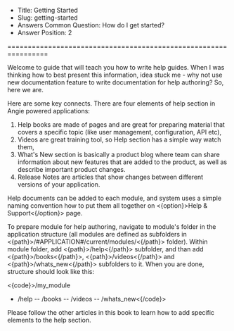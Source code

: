 * Title: Getting Started
* Slug: getting-started
* Answers Common Question: How do I get started?
* Answer Position: 2

================================================================

Welcome to guide that will teach you how to write help guides. When I was thinking how to best present this information, idea stuck me - why not use new documentation feature to write documentation for help authoring? So, here we are.

Here are some key connects. There are four elements of help section in Angie powered applications:

1. Help books are made of pages and are great for preparing material that covers a specific topic (like user management, configuration, API etc), 
2. Videos are great training tool, so Help section has a simple way  watch them, 
3. What's New section is basically a product blog where team can share information about new features that are added to the product, as well as describe important product changes.
4. Release Notes are articles that show changes between different versions of your application.

Help documents can be added to each module, and system uses a simple naming convention how to put them all together on <{option}>Help & Support<{/option}> page.

To prepare module for help authoring, navigate to module's folder in the application structure (all modules are defined as subfolders in <{path}>/#APPLICATION#/current/modules/<{/path}> folder). Within module folder, add <{path}>/help<{/path}> subfolder, and than add <{path}>/books<{/path}>, <{path}>/videos<{/path}> and <{path}>/whats_new<{/path}> subfolders to it. When you are done, structure should look like this:

<{code}>/my_module
- /help
-- /books
-- /videos
-- /whats_new<{/code}>

Please follow the other articles in this book to learn how to add specific elements to the help section.